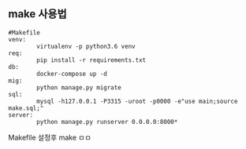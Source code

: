 ## make 사용법



    #Makefile
    venv:
            virtualenv -p python3.6 venv
    req:
            pip install -r requirements.txt
    db:
            docker-compose up -d
    mig:
            python manage.py migrate
    sql:
            mysql -h127.0.0.1 -P3315 -uroot -p0000 -e"use main;source make.sql;"
    server:
            python manage.py runserver 0.0.0.0:8000*

Makefile 설정후 make ㅁㅁ

<!--stackedit_data:
eyJoaXN0b3J5IjpbMTYxMzg0MzI0OCw3MzA5OTgxMTZdfQ==
-->